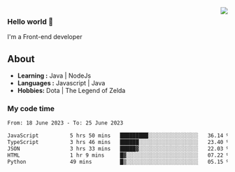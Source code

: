 <img align='right' src="https://github-readme-stats.vercel.app/api?username=jumodada&show_icons=true&theme=vue">

### Hello world 👋

I'm a Front-end developer 
    
## About
-  **Learning :** Java | NodeJs
-  **Languages :** Javascript | Java
-  **Hobbies:** Dota | The Legend of Zelda

### My code time

<!--START_SECTION:waka-->

```txt
From: 18 June 2023 - To: 25 June 2023

JavaScript          5 hrs 50 mins   █████████░░░░░░░░░░░░░░░░   36.14 %
TypeScript          3 hrs 46 mins   ██████░░░░░░░░░░░░░░░░░░░   23.40 %
JSON                3 hrs 33 mins   █████▓░░░░░░░░░░░░░░░░░░░   22.03 %
HTML                1 hr 9 mins     █▓░░░░░░░░░░░░░░░░░░░░░░░   07.22 %
Python              49 mins         █▒░░░░░░░░░░░░░░░░░░░░░░░   05.15 %
```

<!--END_SECTION:waka-->
